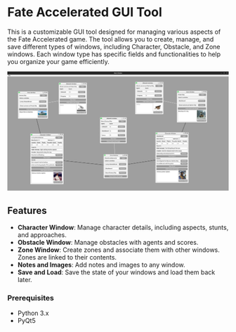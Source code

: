 # Fate Accelerated GUI Tool

This is a customizable GUI tool designed for managing various aspects of the Fate Accelerated game. The tool allows you to create, manage, and save different types of windows, including Character, Obstacle, and Zone windows. Each window type has specific fields and functionalities to help you organize your game efficiently.

![Example Screen](example_screen.png)

## Features

- **Character Window**: Manage character details, including aspects, stunts, and approaches.
- **Obstacle Window**: Manage obstacles with agents and scores.
- **Zone Window**: Create zones and associate them with other windows. Zones are linked to their contents.
- **Notes and Images**: Add notes and images to any window.
- **Save and Load**: Save the state of your windows and load them back later.

### Prerequisites

- Python 3.x
- PyQt5